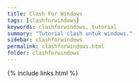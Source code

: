 ```yaml
---
title: Clash For Windows
tags: [clashforwindows]
keywords: clashforwindows, tutorial
summary: "Tutorial clash untuk windows."
sidebar: clashforwindows
permalink: clashforwindows.html
folder: clashforwindows
---
```



{% include links.html %}
